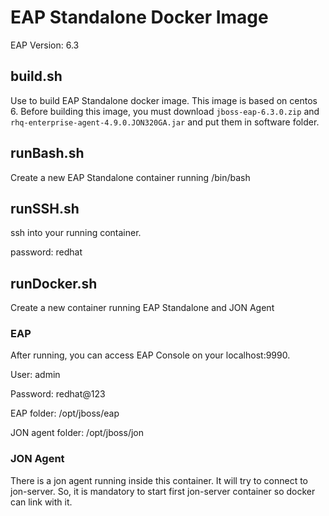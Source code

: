 # EAP Standalone Docker Image

EAP Version: 6.3

## build.sh
Use to build EAP Standalone docker image.
This image is based on centos 6.
Before building this image, you must download `jboss-eap-6.3.0.zip` and `rhq-enterprise-agent-4.9.0.JON320GA.jar` and put them in software folder.

## runBash.sh
Create a new EAP Standalone container running /bin/bash

## runSSH.sh
ssh into your running container.

password: redhat

## runDocker.sh
Create a new container running EAP Standalone and JON Agent

### EAP
After running, you can access EAP Console on your localhost:9990.

User: admin

Password: redhat@123

EAP folder: /opt/jboss/eap

JON agent folder: /opt/jboss/jon

### JON Agent
There is a jon agent running inside this container. It will try to connect to jon-server. So, it is mandatory to start first jon-server container so docker can link with it.
